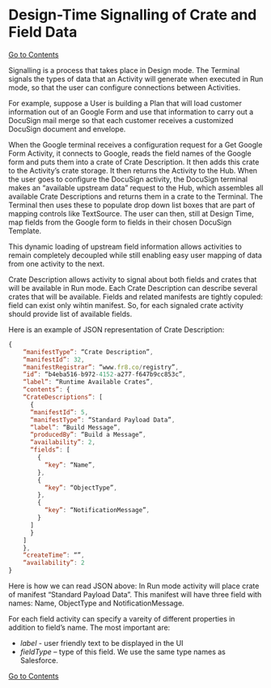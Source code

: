 # Design-Time Signalling of Crate and Field Data
[Go to Contents](https://github.com/Fr8org/Fr8Core/blob/master/Docs/Home.md) 

Signalling is a process that takes place in Design mode. The Terminal signals the types of data that an Activity will generate when executed in Run mode, so that the user can configure connections between Activities.

For example, suppose a User is building a Plan that will load customer information out of an Google Form and use that information to carry out a DocuSign mail merge so that each customer receives a customized DocuSign document and envelope.

When the Google terminal receives a configuration request for a Get Google Form Activity, it connects to Google, reads the field names of the Google form and puts them into a crate of Crate Description. It then adds this crate to the Activity’s crate storage. It then returns the Activity to the Hub. When the user goes to configure the DocuSign activity, the DocuSign terminal makes an “available upstream data” request to the Hub, which assembles all available Crate Descriptions and returns them in a crate to the Terminal. The Terminal then uses these to populate drop down list boxes that are part of mapping controls like TextSource. The user can then, still at Design Time, map fields from the Google form to fields in their chosen DocuSign Template.

This dynamic loading of upstream field information allows activities to remain completely decoupled while still enabling easy user mapping of data from one activity to the next.

Crate Description allows activity to signal about both fields and crates that will be available in Run mode. Each Crate Description can describe several crates that will be available. Fields and related manifests are tightly copuled: field can exist only wihtin manifest. So, for each signaled crate activity should provide list of available fields.

Here is an example of JSON representation of Crate Description:
```javascript
{
    “manifestType”: “Crate Description”,
    “manifestId”: 32,
    “manifestRegistrar”: “www.fr8.co/registry”,
    “id”: “b4eba516-b972-4152-a277-f647b9cc853c”,
    “label”: “Runtime Available Crates”,
    “contents”: {
    “CrateDescriptions”: [
      {
      “manifestId”: 5,
      “manifestType”: “Standard Payload Data”,
      “label”: “Build Message”,
      “producedBy”: “Build a Message”,
      “availability”: 2,
      “fields”: [
        {
          “key”: “Name”,
        },
        {
          “key”: “ObjectType”,
        },
        {
          “key”: “NotificationMessage”,
        }
      ]
      }
    ]
    },
    “createTime”: “”,
    “availability”: 2
}
```

Here is how we can read JSON above: In Run mode activity will place crate of manifest “Standard Payload Data”. This manifest will have three field with names: Name, ObjectType and NotificationMessage.

For each field activity can specify a vareity of different properties in addition to field’s name. The most important are:
* *label* - user friendly text to be displayed in the UI
* *fieldType* – type of this field. We use the same type names as Salesforce.

[Go to Contents](https://github.com/Fr8org/Fr8Core/blob/master/Docs/Home.md) 
